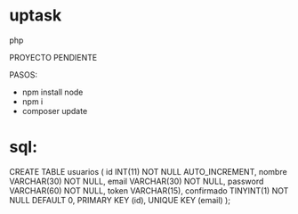 # uptask
php

PROYECTO PENDIENTE

PASOS:

- npm install node
- npm i
- composer update

# sql:

CREATE TABLE usuarios (
  id INT(11) NOT NULL AUTO_INCREMENT,
  nombre VARCHAR(30) NOT NULL,
  email VARCHAR(30) NOT NULL,
  password VARCHAR(60) NOT NULL,
  token VARCHAR(15),
  confirmado TINYINT(1) NOT NULL DEFAULT 0,
  PRIMARY KEY (id),
  UNIQUE KEY (email)
);


